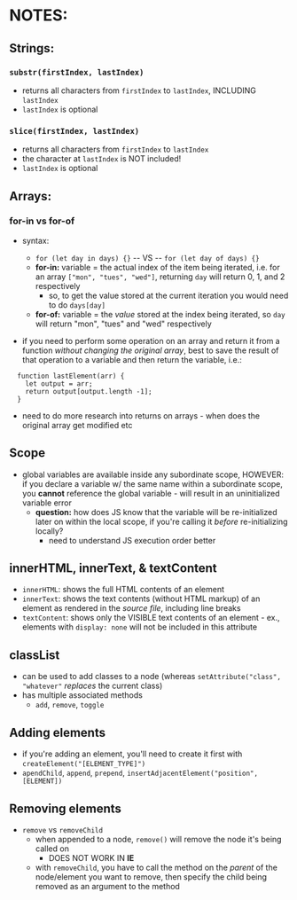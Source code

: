# NOTES:

## Strings:

### `substr(firstIndex, lastIndex)`
  - returns all characters from `firstIndex` to `lastIndex`, INCLUDING `lastIndex`
  - `lastIndex` is optional
### `slice(firstIndex, lastIndex)`
  - returns all characters from `firstIndex` to `lastIndex`
  - the character at `lastIndex` is NOT included!
  - `lastIndex` is optional

## Arrays:

### for-in vs for-of
- syntax:
  - `for (let day in days) {}` -- VS -- `for (let day of days) {}`
  - **for-in:** variable = the actual index of the item being iterated, i.e. for an array `["mon", "tues", "wed"]`, returning `day` will return 0, 1, and 2 respectively
    - so, to get the value stored at the current iteration you would need to do `days[day]`
  - **for-of:** variable = the *value* stored at the index being iterated, so `day` will return "mon", "tues" and "wed" respectively

- if you need to perform some operation on an array and return it from a function *without changing the original array*, best to save the result of that operation to a variable and then return the variable, i.e.:
```
  function lastElement(arr) {
    let output = arr;
    return output[output.length -1];
  }
```
  - need to do more research into returns on arrays - when does the original array get modified etc

## Scope

- global variables are available inside any subordinate scope, HOWEVER: if you declare a variable w/ the same name within a subordinate scope, you **cannot** reference the global variable - will result in an uninitialized variable error
  - **question:** how does JS know that the variable will be re-initialized later on within the local scope, if you're calling it *before* re-initializing locally?
    - need to understand JS execution order better

## innerHTML, innerText, & textContent

- `innerHTML`: shows the full HTML contents of an element
- `innerText`: shows the text contents (without HTML markup) of an element as rendered in the *source file*, including line breaks
- `textContent`: shows only the VISIBLE text contents of an element - ex., elements with `display: none` will not be included in this attribute

## classList
- can be used to add classes to a node (whereas `setAttribute("class", "whatever"` _replaces_ the current class)
- has multiple associated methods
  - `add`, `remove`, `toggle`

## Adding elements
- if you're adding an element, you'll need to create it first with `createElement("[ELEMENT_TYPE]")`
- `apendChild`, `append`, `prepend`, `insertAdjacentElement("position", [ELEMENT])`

## Removing elements
- `remove` vs `removeChild`
  - when appended to a node, `remove()` will remove the node it's being called on
    - DOES NOT WORK IN **IE**
  - with `removeChild`, you have to call the method on the _parent_ of the node/element you want to remove, then specify the child being removed as an argument to the method